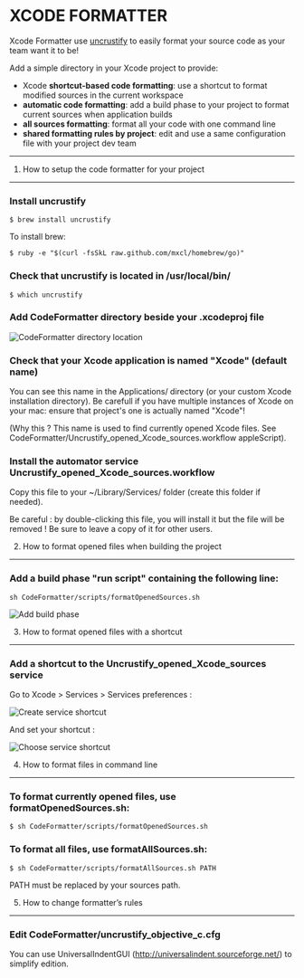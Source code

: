 XCODE FORMATTER
================

Xcode Formatter use [uncrustify](http://uncrustify.sourceforge.net/) to easily format your source code as your team want it to be!

Add a simple directory in your Xcode project to provide: 

* Xcode __shortcut-based code formatting__: use a shortcut to format modified sources in the current workspace
* __automatic code formatting__: add a build phase to your project to format current sources when application builds
* __all sources formatting__: format all your code with one command line
* __shared formatting rules by project__: edit and use a same configuration file with your project dev team


*****



1) How to setup the code formatter for your project
-----------------------------------------------------

### Install uncrustify

	$ brew install uncrustify

To install brew:
 
	$ ruby -e "$(curl -fsSkL raw.github.com/mxcl/homebrew/go)"


### Check that uncrustify is located in /usr/local/bin/ 

	$ which uncrustify


### Add CodeFormatter directory beside your .xcodeproj file

![CodeFormatter directory location](https://raw.github.com/octo-online/Xcode-formatter/master/images/directory_location.png)


### Check that your Xcode application is named "Xcode" (default name)

You can see this name in the Applications/ directory (or your custom Xcode installation directory). Be carefull if you have multiple instances of Xcode on your mac: ensure that project's one is actually named "Xcode"!

(Why this ? This name is used to find currently opened Xcode files. See CodeFormatter/Uncrustify\_opened\_Xcode\_sources.workflow appleScript).


### Install the automator service Uncrustify\_opened\_Xcode\_sources.workflow

Copy this file to your ~/Library/Services/ folder (create this folder if needed).

Be careful : by double-clicking this file, you will install it but the file will be removed ! Be sure to leave a copy of it for other users.




2) How to format opened files when building the project
---------------------------------------------------------

### Add a build phase "run script" containing the following line:

	sh CodeFormatter/scripts/formatOpenedSources.sh

![Add build phase](https://raw.github.com/octo-online/Xcode-formatter/master/images/add_build_phase.png)




3) How to format opened files with a shortcut
-----------------------------------------------

### Add a shortcut to the Uncrustify_opened_Xcode_sources service

Go to Xcode > Services > Services preferences :

![Create service shortcut](https://raw.github.com/octo-online/Xcode-formatter/master/images/add_service_shortcut.png)

And set your shortcut :

![Choose service shortcut](https://raw.github.com/octo-online/Xcode-formatter/master/images/choose_service_shortcut.png)




4) How to format files in command line
----------------------------------------

### To format currently opened files, use formatOpenedSources.sh: 

	$ sh CodeFormatter/scripts/formatOpenedSources.sh


### To format all files, use formatAllSources.sh:

	$ sh CodeFormatter/scripts/formatAllSources.sh PATH

PATH must be replaced by your sources path.



5) How to change formatter’s rules
------------------------------------

### Edit CodeFormatter/uncrustify\_objective\_c.cfg

You can use UniversalIndentGUI (http://universalindent.sourceforge.net/) to simplify edition.
